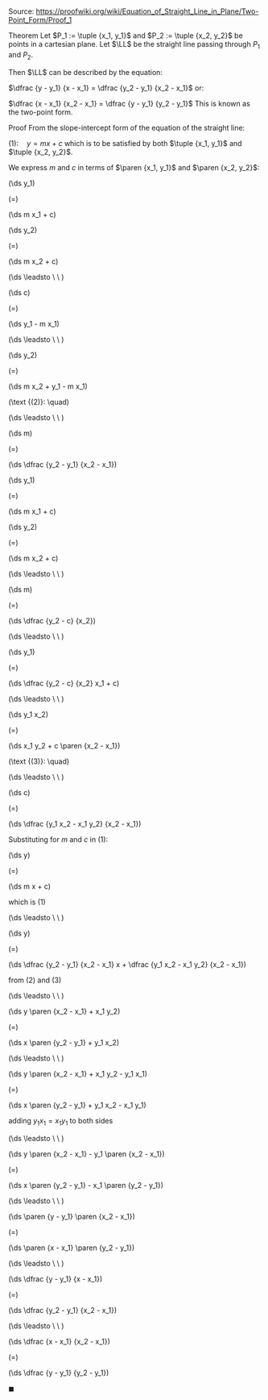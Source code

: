 # 

Source: https://proofwiki.org/wiki/Equation_of_Straight_Line_in_Plane/Two-Point_Form/Proof_1

Theorem
Let $P_1 := \tuple {x_1, y_1}$ and $P_2 := \tuple {x_2, y_2}$ be points in a cartesian plane.
Let $\LL$ be the straight line passing through $P_1$ and $P_2$.

Then $\LL$ can be described by the equation:

$\dfrac {y - y_1} {x - x_1} = \dfrac {y_2 - y_1} {x_2 - x_1}$
or:

$\dfrac {x - x_1} {x_2 - x_1} = \dfrac {y - y_1} {y_2 - y_1}$
This is known as the two-point form.


Proof
From the slope-intercept form of the equation of the straight line:

$(1): \quad y = m x + c$
which is to be satisfied by both $\tuple {x_1, y_1}$ and $\tuple {x_2, y_2}$.

We express $m$ and $c$ in terms of $\paren {x_1, y_1}$ and $\paren {x_2, y_2}$:














\(\ds y_1\)

\(=\)







\(\ds m x_1 + c\)




















\(\ds y_2\)

\(=\)







\(\ds m x_2 + c\)














\(\ds \leadsto \ \ \)





\(\ds c\)

\(=\)







\(\ds y_1 - m x_1\)














\(\ds \leadsto \ \ \)





\(\ds y_2\)

\(=\)







\(\ds m x_2 + y_1 - m x_1\)










\(\text {(2)}: \quad\)



\(\ds \leadsto \ \ \)





\(\ds m\)

\(=\)







\(\ds \dfrac {y_2 - y_1} {x_2 - x_1}\)
























\(\ds y_1\)

\(=\)







\(\ds m x_1 + c\)




















\(\ds y_2\)

\(=\)







\(\ds m x_2 + c\)














\(\ds \leadsto \ \ \)





\(\ds m\)

\(=\)







\(\ds \dfrac {y_2 - c} {x_2}\)














\(\ds \leadsto \ \ \)





\(\ds y_1\)

\(=\)







\(\ds \dfrac {y_2 - c} {x_2} x_1 + c\)














\(\ds \leadsto \ \ \)





\(\ds y_1 x_2\)

\(=\)







\(\ds x_1 y_2  + c \paren {x_2 - x_1}\)










\(\text {(3)}: \quad\)



\(\ds \leadsto \ \ \)





\(\ds c\)

\(=\)







\(\ds \dfrac {y_1 x_2 - x_1 y_2} {x_2 - x_1}\)










Substituting for $m$ and $c$ in $(1)$:














\(\ds y\)

\(=\)







\(\ds m x + c\)





which is $(1)$








\(\ds \leadsto \ \ \)





\(\ds y\)

\(=\)







\(\ds \dfrac {y_2 - y_1} {x_2 - x_1} x + \dfrac {y_1 x_2 - x_1 y_2} {x_2 - x_1}\)





from $(2)$ and $(3)$








\(\ds \leadsto \ \ \)





\(\ds y \paren {x_2 - x_1} + x_1 y_2\)

\(=\)







\(\ds x \paren {y_2 - y_1} + y_1 x_2\)














\(\ds \leadsto \ \ \)





\(\ds y \paren {x_2 - x_1} + x_1 y_2 - y_1 x_1\)

\(=\)







\(\ds x \paren {y_2 - y_1} + y_1 x_2 - x_1 y_1\)





adding $y_1 x_1 = x_1 y_1$ to both sides








\(\ds \leadsto \ \ \)





\(\ds y \paren {x_2 - x_1} - y_1 \paren {x_2 - x_1}\)

\(=\)







\(\ds x \paren {y_2 - y_1} - x_1 \paren {y_2 - y_1}\)














\(\ds \leadsto \ \ \)





\(\ds \paren {y - y_1} \paren {x_2 - x_1}\)

\(=\)







\(\ds \paren {x - x_1} \paren {y_2 - y_1}\)














\(\ds \leadsto \ \ \)





\(\ds \dfrac {y - y_1} {x - x_1}\)

\(=\)







\(\ds \dfrac {y_2 - y_1} {x_2 - x_1}\)














\(\ds \leadsto \ \ \)





\(\ds \dfrac {x - x_1} {x_2 - x_1}\)

\(=\)







\(\ds \dfrac {y - y_1} {y_2 - y_1}\)









$\blacksquare$






